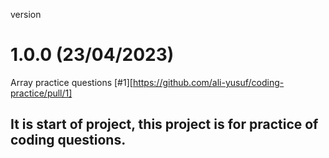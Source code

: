 version

# 1.0.0 (23/04/2023)

Array practice questions [#1][https://github.com/ali-yusuf/coding-practice/pull/1]

## It is start of project, this project is for practice of coding questions.
